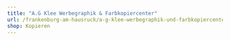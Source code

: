 ```yaml
---
title: "A.G Klee Werbegraphik & Farbkopiercenter"
url: /frankenburg-am-hausruck/a-g-klee-werbegraphik-und-farbkopiercenter/
shop: Kopieren
---
```

